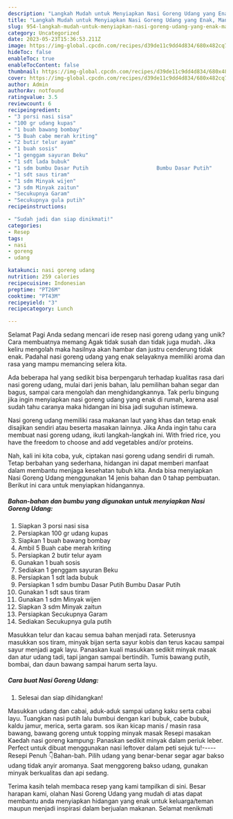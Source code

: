 ```yaml
---
description: "Langkah Mudah untuk Menyiapkan Nasi Goreng Udang yang Enak, Mantap"
title: "Langkah Mudah untuk Menyiapkan Nasi Goreng Udang yang Enak, Mantap"
slug: 954-langkah-mudah-untuk-menyiapkan-nasi-goreng-udang-yang-enak-mantap
category: Uncategorized
date: 2023-05-23T15:36:53.211Z
image: https://img-global.cpcdn.com/recipes/d39de11c9dd4d834/680x482cq70/nasi-goreng-udang-foto-resep-utama.jpg
hideToc: false
enableToc: true
enableTocContent: false
thumbnail: https://img-global.cpcdn.com/recipes/d39de11c9dd4d834/680x482cq70/nasi-goreng-udang-foto-resep-utama.jpg
cover: https://img-global.cpcdn.com/recipes/d39de11c9dd4d834/680x482cq70/nasi-goreng-udang-foto-resep-utama.jpg
author: Admin
authorAv: notfound
ratingvalue: 3.5
reviewcount: 6
recipeingredient:
- "3 porsi nasi sisa"
- "100 gr udang kupas"
- "1 buah bawang bombay"
- "5 Buah cabe merah kriting"
- "2 butir telur ayam"
- "1 buah sosis"
- "1 genggam sayuran Beku"
- "1 sdt lada bubuk"
- "1 sdm bumbu Dasar Putih                      Bumbu Dasar Putih"
- "1 sdt saus tiram"
- "1 sdm Minyak wijen"
- "3 sdm Minyak zaitun"
- "Secukupnya Garam"
- "Secukupnya gula putih"
recipeinstructions:

- "Sudah jadi dan siap dinikmati!"
categories:
- Resep
tags:
- nasi
- goreng
- udang

katakunci: nasi goreng udang 
nutrition: 259 calories
recipecuisine: Indonesian
preptime: "PT26M"
cooktime: "PT43M"
recipeyield: "3"
recipecategory: Lunch

---
```



Selamat Pagi Anda sedang mencari ide resep nasi goreng udang yang unik? Cara membuatnya memang Agak tidak susah dan tidak juga mudah. Jika keliru mengolah maka hasilnya akan hambar dan justru cenderung tidak enak. Padahal nasi goreng udang yang enak selayaknya memiliki aroma dan rasa yang mampu memancing selera kita.


Ada beberapa hal yang sedikit bisa berpengaruh terhadap kualitas rasa dari nasi goreng udang, mulai dari jenis bahan, lalu pemilihan bahan segar dan bagus, sampai cara mengolah dan menghidangkannya. Tak perlu bingung jika ingin menyiapkan nasi goreng udang yang enak di rumah, karena asal sudah tahu caranya maka hidangan ini bisa jadi suguhan istimewa.

Nasi goreng udang memiliki rasa makanan laut yang khas dan tetap enak disajikan sendiri atau beserta masakan lainnya. Jika Anda ingin tahu cara membuat nasi goreng udang, ikuti langkah-langkah ini. With fried rice, you have the freedom to choose and add vegetables and/or proteins.


Nah, kali ini kita coba, yuk, ciptakan nasi goreng udang sendiri di rumah. Tetap berbahan yang sederhana, hidangan ini dapat memberi manfaat dalam membantu menjaga kesehatan tubuh kita. Anda bisa menyiapkan Nasi Goreng Udang menggunakan 14 jenis bahan dan 0 tahap pembuatan. Berikut ini cara untuk menyiapkan hidangannya.

<!--inarticleads1-->

##### Bahan-bahan dan bumbu yang digunakan untuk menyiapkan Nasi Goreng Udang:

1. Siapkan 3 porsi nasi sisa
1. Persiapkan 100 gr udang kupas
1. Siapkan 1 buah bawang bombay
1. Ambil 5 Buah cabe merah kriting
1. Persiapkan 2 butir telur ayam
1. Gunakan 1 buah sosis
1. Sediakan 1 genggam sayuran Beku
1. Persiapkan 1 sdt lada bubuk
1. Persiapkan 1 sdm bumbu Dasar Putih                      Bumbu Dasar Putih
1. Gunakan 1 sdt saus tiram
1. Gunakan 1 sdm Minyak wijen
1. Siapkan 3 sdm Minyak zaitun
1. Persiapkan Secukupnya Garam
1. Sediakan Secukupnya gula putih


Masukkan telur dan kacau semua bahan menjadi rata. Seterusnya masukkan sos tiram, minyak bijan serta sayur kobis dan terus kacau sampai sayur menjadi agak layu. Panaskan kuali masukkan sedikit minyak masak dan atur udang tadi, tapi jangan sampai bertindih. Tumis bawang putih, bombai, dan daun bawang sampai harum serta layu. 

<!--inarticleads2-->

##### Cara buat Nasi Goreng Udang:


1. Selesai dan siap dihidangkan!

Masukkan udang dan cabai, aduk-aduk sampai udang kaku serta cabai layu. Tuangkan nasi putih lalu bumbui dengan kari bubuk, cabe bubuk, kaldu jamur, merica, serta garam. sos ikan kicap manis / masin rasa bawang, bawang goreng untuk topping minyak masak Resepi masakan Kaedah nasi goreng kampung: Panaskan sedikit minyak dalam periuk leber. Perfect untuk dibuat menggunakan nasi leftover dalam peti sejuk tu!-----Resepi Penuh 👇Bahan-bah. Pilih udang yang benar-benar segar agar bakso udang tidak anyir aromanya. Saat menggoreng bakso udang, gunakan minyak berkualitas dan api sedang. 

Terima kasih telah membaca resep yang kami tampilkan di sini. Besar harapan kami, olahan Nasi Goreng Udang yang mudah di atas dapat membantu anda menyiapkan hidangan yang enak untuk keluarga/teman maupun menjadi inspirasi dalam berjualan makanan. Selamat menikmati
